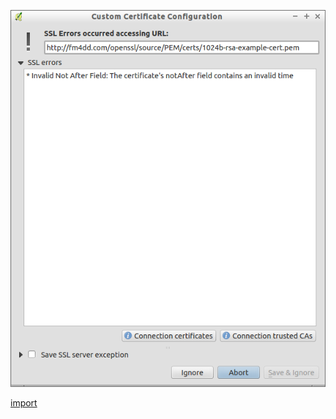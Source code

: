 ![](../images/QgsAuthSslErrorsDialog-standalone.png)

[import](../gui/qgis-sample-QgsAuthSslErrorsDialog.py)
